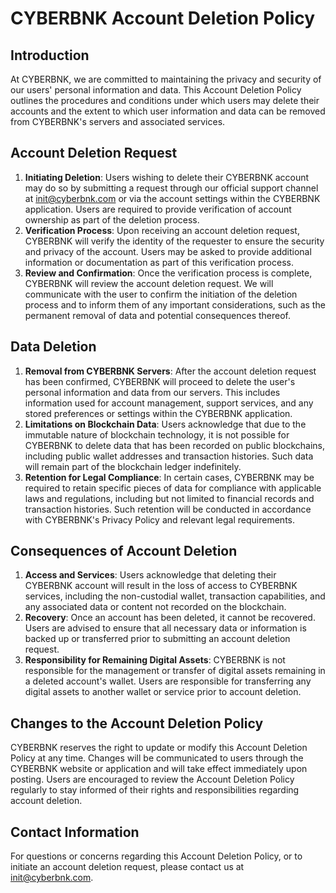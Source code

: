 # **CYBERBNK Account Deletion Policy**

## **Introduction**

At CYBERBNK, we are committed to maintaining the privacy and security of our users' personal information and data. This Account Deletion Policy outlines the procedures and conditions under which users may delete their accounts and the extent to which user information and data can be removed from CYBERBNK's servers and associated services.

## **Account Deletion Request**

1. **Initiating Deletion**: Users wishing to delete their CYBERBNK account may do so by submitting a request through our official support channel at init@cyberbnk.com or via the account settings within the CYBERBNK application. Users are required to provide verification of account ownership as part of the deletion process.
2. **Verification Process**: Upon receiving an account deletion request, CYBERBNK will verify the identity of the requester to ensure the security and privacy of the account. Users may be asked to provide additional information or documentation as part of this verification process.
3. **Review and Confirmation**: Once the verification process is complete, CYBERBNK will review the account deletion request. We will communicate with the user to confirm the initiation of the deletion process and to inform them of any important considerations, such as the permanent removal of data and potential consequences thereof.

## **Data Deletion**

1. **Removal from CYBERBNK Servers**: After the account deletion request has been confirmed, CYBERBNK will proceed to delete the user's personal information and data from our servers. This includes information used for account management, support services, and any stored preferences or settings within the CYBERBNK application.
2. **Limitations on Blockchain Data**: Users acknowledge that due to the immutable nature of blockchain technology, it is not possible for CYBERBNK to delete data that has been recorded on public blockchains, including public wallet addresses and transaction histories. Such data will remain part of the blockchain ledger indefinitely.
3. **Retention for Legal Compliance**: In certain cases, CYBERBNK may be required to retain specific pieces of data for compliance with applicable laws and regulations, including but not limited to financial records and transaction histories. Such retention will be conducted in accordance with CYBERBNK's Privacy Policy and relevant legal requirements.

## **Consequences of Account Deletion**

1. **Access and Services**: Users acknowledge that deleting their CYBERBNK account will result in the loss of access to CYBERBNK services, including the non-custodial wallet, transaction capabilities, and any associated data or content not recorded on the blockchain.
2. **Recovery**: Once an account has been deleted, it cannot be recovered. Users are advised to ensure that all necessary data or information is backed up or transferred prior to submitting an account deletion request.
3. **Responsibility for Remaining Digital Assets**: CYBERBNK is not responsible for the management or transfer of digital assets remaining in a deleted account's wallet. Users are responsible for transferring any digital assets to another wallet or service prior to account deletion.

## **Changes to the Account Deletion Policy**

CYBERBNK reserves the right to update or modify this Account Deletion Policy at any time. Changes will be communicated to users through the CYBERBNK website or application and will take effect immediately upon posting. Users are encouraged to review the Account Deletion Policy regularly to stay informed of their rights and responsibilities regarding account deletion.

## **Contact Information**

For questions or concerns regarding this Account Deletion Policy, or to initiate an account deletion request, please contact us at init@cyberbnk.com.